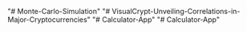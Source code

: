 "# Monte-Carlo-Simulation" 
"# VisualCrypt-Unveiling-Correlations-in-Major-Cryptocurrencies" 
"# Calculator-App" 
"# Calculator-App" 
